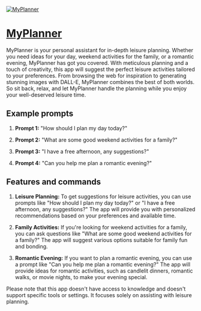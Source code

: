 [![MyPlanner](https://files.oaiusercontent.com/file-7mbX1aPAx7lAXkmEbKBTBlvo?se=2123-10-17T22%3A46%3A16Z&sp=r&sv=2021-08-06&sr=b&rscc=max-age%3D31536000%2C%20immutable&rscd=attachment%3B%20filename%3Dc8fe7662-b56f-47bf-be17-a946b795cfd7.png&sig=SQ0kGGQUrA5fnh7kBP9fxJkkTt2HzAI8//f/yTWcWfo%3D)](https://chat.openai.com/g/g-EZVdY4T8A-myplanner)

# [MyPlanner](https://chat.openai.com/g/g-EZVdY4T8A-myplanner)

MyPlanner is your personal assistant for in-depth leisure planning. Whether you need ideas for your day, weekend activities for the family, or a romantic evening, MyPlanner has got you covered. With meticulous planning and a touch of creativity, this app will suggest the perfect leisure activities tailored to your preferences. From browsing the web for inspiration to generating stunning images with DALL-E, MyPlanner combines the best of both worlds. So sit back, relax, and let MyPlanner handle the planning while you enjoy your well-deserved leisure time.

## Example prompts

1. **Prompt 1:** "How should I plan my day today?"

2. **Prompt 2:** "What are some good weekend activities for a family?"

3. **Prompt 3:** "I have a free afternoon, any suggestions?"

4. **Prompt 4:** "Can you help me plan a romantic evening?"

## Features and commands

1. **Leisure Planning:** To get suggestions for leisure activities, you can use prompts like "How should I plan my day today?" or "I have a free afternoon, any suggestions?" The app will provide you with personalized recommendations based on your preferences and available time.

2. **Family Activities:** If you're looking for weekend activities for a family, you can ask questions like "What are some good weekend activities for a family?" The app will suggest various options suitable for family fun and bonding.

3. **Romantic Evening:** If you want to plan a romantic evening, you can use a prompt like "Can you help me plan a romantic evening?" The app will provide ideas for romantic activities, such as candlelit dinners, romantic walks, or movie nights, to make your evening special.

Please note that this app doesn't have access to knowledge and doesn't support specific tools or settings. It focuses solely on assisting with leisure planning.